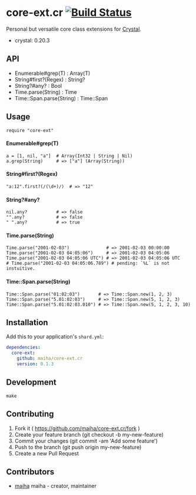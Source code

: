 # core-ext.cr [![Build Status](https://travis-ci.org/maiha/core-ext.cr.svg?branch=master)](https://travis-ci.org/maiha/core-ext.cr)

Personal but versatile core class extensions for [Crystal](http://crystal-lang.org/).

- crystal: 0.20.3

## API

- Enumerable#grep(T)       : Array(T)
- String#first?(Regex)     : String?
- String?#any?             : Bool
- Time.parse(String)       : Time
- Time::Span.parse(String) : Time::Span

## Usage

```crystal
require "core-ext"
```

#### Enumerable#grep(T)

```crystal
a = [1, nil, "a"]  # Array(Int32 | String | Nil)
a.grep(String)     # => ["a"] (Array(String))
```

#### String#first?(Regex)

```crystal
"a:12".first?(/(\d+)/)  # => "12"
```

#### String?#any?

```crystal
nil.any?           # => false
"".any?            # => false
" ".any?           # => true
```

#### Time.parse(String)

```crystal
Time.parse("2001-02-03")              # => 2001-02-03 00:00:00
Time.parse("2001-02-03 04:05:06")     # => 2001-02-03 04:05:06
Time.parse("2001-02-03 04:05:06 UTC") # => 2001-02-03 04:05:06 UTC
# Time.parse("2001-02-03 04:05:06.789") # pending: `%L` is not instuitive.
```

#### Time::Span.parse(String)

```crystal
Time::Span.parse("01:02:03")       # => Time::Span.new(1, 2, 3)
Time::Span.parse("5.01:02:03")     # => Time::Span.new(5, 1, 2, 3)
Time::Span.parse("5.01:02:03.010") # => Time::Span.new(5, 1, 2, 3, 10)
```

## Installation


Add this to your application's `shard.yml`:

```yaml
dependencies:
  core-ext:
    github: maiha/core-ext.cr
    version: 0.1.3
```

## Development

```shell
make
```

## Contributing

1. Fork it ( https://github.com/maiha/core-ext.cr/fork )
2. Create your feature branch (git checkout -b my-new-feature)
3. Commit your changes (git commit -am 'Add some feature')
4. Push to the branch (git push origin my-new-feature)
5. Create a new Pull Request

## Contributors

- [maiha](https://github.com/maiha) maiha - creator, maintainer
